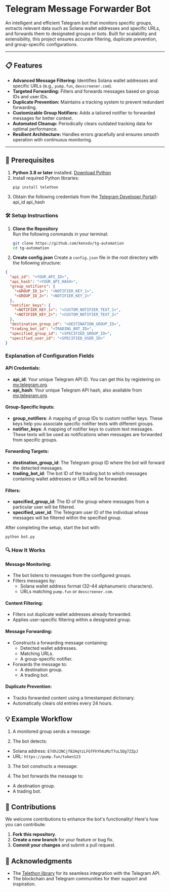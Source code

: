# Telegram Message Forwarder Bot

An intelligent and efficient Telegram bot that monitors specific groups, extracts relevant data such as Solana wallet addresses and specific URLs, and forwards them to designated groups or bots. Built for scalability and extensibility, this project ensures accurate filtering, duplicate prevention, and group-specific configurations.

---

## 📋 Features
- **Advanced Message Filtering:** Identifies Solana wallet addresses and specific URLs (e.g., `pump.fun`, `dexscreener.com`).
- **Targeted Forwarding:** Filters and forwards messages based on group IDs and user IDs.
- **Duplicate Prevention:** Maintains a tracking system to prevent redundant forwarding.
- **Customizable Group Notifiers:** Adds a tailored notifier to forwarded messages for better context.
- **Automated Cleanup:** Periodically clears outdated tracking data for optimal performance.
- **Resilient Architecture:** Handles errors gracefully and ensures smooth operation with continuous monitoring.

---

## 🔧 Prerequisites
1. **Python 3.8 or later** installed. [Download Python](https://www.python.org/downloads/)
2. Install required Python libraries:
   ```bash
   pip install telethon
3. Obtain the following credentials from the [Telegram Developer Portal](https://my.telegram.org/)):
    api_id
    api_hash
   

### 🛠️ Setup Instructions

1. **Clone the Repository**  
   Run the following commands in your terminal:

   ```bash
   git clone https://github.com/kensdv/tg-automation
   cd tg-automation

2. **Create config.json**
Create a `config.json` file in the root directory with the following structure:

```json
{
  "api_id": "<YOUR_API_ID>",
  "api_hash": "<YOUR_API_HASH>",
  "group_notifiers": {
    "<GROUP_ID_1>": "<NOTIFIER_KEY_1>",
    "<GROUP_ID_2>": "<NOTIFIER_KEY_2>"
  },
  "notifier_keys": {
    "<NOTIFIER_KEY_1>": "<CUSTOM_NOTIFIER_TEXT_1>",
    "<NOTIFIER_KEY_2>": "<CUSTOM_NOTIFIER_TEXT_2>"
  },
  "destination_group_id": "<DESTINATION_GROUP_ID>",
  "trading_bot_id": "<TRADING_BOT_ID>",
  "specified_group_id": "<SPECIFIED_GROUP_ID>",
  "specified_user_id": "<SPECIFIED_USER_ID>"
}


```
### Explanation of Configuration Fields

#### API Credentials:
- **api_id**: Your unique Telegram API ID. You can get this by registering on [my.telegram.org](https://my.telegram.org).
- **api_hash**: Your unique Telegram API hash, also available from [my.telegram.org](https://my.telegram.org).

#### Group-Specific Inputs:
- **group_notifiers**: A mapping of group IDs to custom notifier keys. These keys help you associate specific notifier texts with different groups.
- **notifier_keys**: A mapping of notifier keys to custom text messages. These texts will be used as notifications when messages are forwarded from specific groups.

#### Forwarding Targets:
- **destination_group_id**: The Telegram group ID where the bot will forward the detected messages.
- **trading_bot_id**: The bot ID of the trading bot to which messages containing wallet addresses or URLs will be forwarded.

#### Filters:
- **specified_group_id**: The ID of the group where messages from a particular user will be filtered.
- **specified_user_id**: The Telegram user ID of the individual whose messages will be filtered within the specified group.


After completing the setup, start the bot with:
```bash
python bot.py
```


### 🔍 How It Works

#### Message Monitoring:
- The bot listens to messages from the configured groups.
- Filters messages by:
  - Solana wallet address format (32–44 alphanumeric characters).
  - URLs matching `pump.fun` or `dexscreener.com`.

#### Content Filtering:
- Filters out duplicate wallet addresses already forwarded.
- Applies user-specific filtering within a designated group.

#### Message Forwarding:
- Constructs a forwarding message containing:
  - Detected wallet addresses.
  - Matching URLs.
  - A group-specific notifier.
- Forwards the message to:
  - A destination group.
  - A trading bot.

#### Duplicate Prevention:
- Tracks forwarded content using a timestamped dictionary.
- Automatically clears old entries every 24 hours.


## 💡 Example Workflow

1. A monitored group sends a message:

2. The bot detects:
- Solana address: `E7dhJ2NCjf82HqYzLFGfFhYh6zMzT7uL5Dg7ZZpJ`
- URL: `https://pump.fun/token123`

3. The bot constructs a message:

4. The bot forwards the message to:
- A destination group.
- A trading bot.


## 🤝 Contributions
We welcome contributions to enhance the bot's functionality! Here's how you can contribute:

1. **Fork this repository**.
2. **Create a new branch** for your feature or bug fix.
3. **Commit your changes** and submit a pull request.

## 🙌 Acknowledgments
- The [Telethon library](https://github.com/LonamiWebs/Telethon) for its seamless integration with the Telegram API.
- The blockchain and Telegram communities for their support and inspiration.
